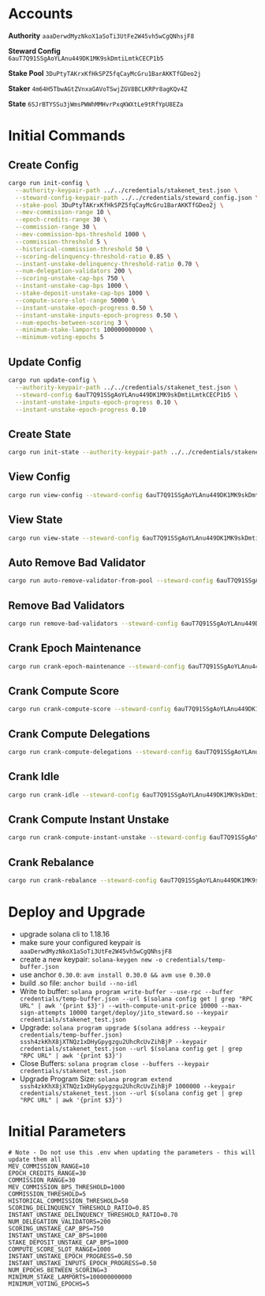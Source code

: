 
# Accounts

**Authority** 
`aaaDerwdMyzNkoX1aSoTi3UtFe2W45vh5wCgQNhsjF8`

**Steward Config**   
`6auT7Q91SSgAoYLAnu449DK1MK9skDmtiLmtkCECP1b5`

**Stake Pool**
`3DuPtyTAKrxKfHkSPZ5fqCayMcGru1BarAKKTfGDeo2j`

**Staker**
`4m64H5TbwAGtZVnxaGAVoTSwjZGV8BCLKRPr8agKQv4Z`

**State**
`6SJrBTYSSu3jWmsPWWhMMHvrPxqKWXtLe9tRfYpU8EZa`

# Initial Commands

## Create Config
```bash
cargo run init-config \
  --authority-keypair-path ../../credentials/stakenet_test.json \
  --steward-config-keypair-path ../../credentials/steward_config.json \
  --stake-pool 3DuPtyTAKrxKfHkSPZ5fqCayMcGru1BarAKKTfGDeo2j \
  --mev-commission-range 10 \
  --epoch-credits-range 30 \
  --commission-range 30 \
  --mev-commission-bps-threshold 1000 \
  --commission-threshold 5 \
  --historical-commission-threshold 50 \
  --scoring-delinquency-threshold-ratio 0.85 \
  --instant-unstake-delinquency-threshold-ratio 0.70 \
  --num-delegation-validators 200 \
  --scoring-unstake-cap-bps 750 \
  --instant-unstake-cap-bps 1000 \
  --stake-deposit-unstake-cap-bps 1000 \
  --compute-score-slot-range 50000 \
  --instant-unstake-epoch-progress 0.50 \
  --instant-unstake-inputs-epoch-progress 0.50 \
  --num-epochs-between-scoring 3 \
  --minimum-stake-lamports 100000000000 \
  --minimum-voting-epochs 5
```

## Update Config
```bash
cargo run update-config \
  --authority-keypair-path ../../credentials/stakenet_test.json \
  --steward-config 6auT7Q91SSgAoYLAnu449DK1MK9skDmtiLmtkCECP1b5 \
  --instant-unstake-inputs-epoch-progress 0.10 \
  --instant-unstake-epoch-progress 0.10
```

## Create State
```bash
cargo run init-state --authority-keypair-path ../../credentials/stakenet_test.json --stake-pool 3DuPtyTAKrxKfHkSPZ5fqCayMcGru1BarAKKTfGDeo2j --steward-config 6auT7Q91SSgAoYLAnu449DK1MK9skDmtiLmtkCECP1b5
```

## View Config
```bash
cargo run view-config --steward-config 6auT7Q91SSgAoYLAnu449DK1MK9skDmtiLmtkCECP1b5
```

## View State
```bash
cargo run view-state --steward-config 6auT7Q91SSgAoYLAnu449DK1MK9skDmtiLmtkCECP1b5
```

## Auto Remove Bad Validator
```bash
cargo run auto-remove-validator-from-pool --steward-config 6auT7Q91SSgAoYLAnu449DK1MK9skDmtiLmtkCECP1b5 --payer-keypair-path ../../credentials/stakenet_test.json --validator-index-to-remove 1397
```

## Remove Bad Validators
```bash
cargo run remove-bad-validators --steward-config 6auT7Q91SSgAoYLAnu449DK1MK9skDmtiLmtkCECP1b5 --payer-keypair-path ../../credentials/stakenet_test.json
```

## Crank Epoch Maintenance
```bash
cargo run crank-epoch-maintenance --steward-config 6auT7Q91SSgAoYLAnu449DK1MK9skDmtiLmtkCECP1b5 --payer-keypair-path ../../credentials/stakenet_test.json
```

## Crank Compute Score
```bash
cargo run crank-compute-score --steward-config 6auT7Q91SSgAoYLAnu449DK1MK9skDmtiLmtkCECP1b5 --payer-keypair-path ../../credentials/stakenet_test.json
```

## Crank Compute Delegations
```bash
cargo run crank-compute-delegations --steward-config 6auT7Q91SSgAoYLAnu449DK1MK9skDmtiLmtkCECP1b5 --payer-keypair-path ../../credentials/stakenet_test.json
```

## Crank Idle
```bash
cargo run crank-idle --steward-config 6auT7Q91SSgAoYLAnu449DK1MK9skDmtiLmtkCECP1b5 --payer-keypair-path ../../credentials/stakenet_test.json
```

## Crank Compute Instant Unstake
```bash
cargo run crank-compute-instant-unstake --steward-config 6auT7Q91SSgAoYLAnu449DK1MK9skDmtiLmtkCECP1b5 --payer-keypair-path ../../credentials/stakenet_test.json
```

## Crank Rebalance
```bash
cargo run crank-rebalance --steward-config 6auT7Q91SSgAoYLAnu449DK1MK9skDmtiLmtkCECP1b5 --payer-keypair-path ../../credentials/stakenet_test.json
```

# Deploy and Upgrade

- upgrade solana cli to 1.18.16
- make sure your configured keypair is `aaaDerwdMyzNkoX1aSoTi3UtFe2W45vh5wCgQNhsjF8`
- create a new keypair: `solana-keygen new -o credentials/temp-buffer.json`
- use anchor `0.30.0`: `avm install 0.30.0 && avm use 0.30.0`
- build .so file: `anchor build --no-idl`
- Write to buffer: `solana program write-buffer --use-rpc --buffer credentials/temp-buffer.json --url $(solana config get | grep "RPC URL" | awk '{print $3}') --with-compute-unit-price 10000 --max-sign-attempts 10000 target/deploy/jito_steward.so --keypair credentials/stakenet_test.json`
- Upgrade: `solana program upgrade $(solana address --keypair credentials/temp-buffer.json) sssh4zkKhX8jXTNQz1xDHyGpygzgu2UhcRcUvZihBjP --keypair credentials/stakenet_test.json --url $(solana config get | grep "RPC URL" | awk '{print $3}')`
- Close Buffers: `solana program close --buffers --keypair credentials/stakenet_test.json`
- Upgrade Program Size: `solana program extend sssh4zkKhX8jXTNQz1xDHyGpygzgu2UhcRcUvZihBjP 1000000 --keypair credentials/stakenet_test.json --url $(solana config get | grep "RPC URL" | awk '{print $3}')`

# Initial Parameters

```env
# Note - Do not use this .env when updating the parameters - this will update them all
MEV_COMMISSION_RANGE=10
EPOCH_CREDITS_RANGE=30
COMMISSION_RANGE=30
MEV_COMMISSION_BPS_THRESHOLD=1000
COMMISSION_THRESHOLD=5
HISTORICAL_COMMISSION_THRESHOLD=50
SCORING_DELINQUENCY_THRESHOLD_RATIO=0.85
INSTANT_UNSTAKE_DELINQUENCY_THRESHOLD_RATIO=0.70
NUM_DELEGATION_VALIDATORS=200
SCORING_UNSTAKE_CAP_BPS=750
INSTANT_UNSTAKE_CAP_BPS=1000
STAKE_DEPOSIT_UNSTAKE_CAP_BPS=1000
COMPUTE_SCORE_SLOT_RANGE=1000
INSTANT_UNSTAKE_EPOCH_PROGRESS=0.50
INSTANT_UNSTAKE_INPUTS_EPOCH_PROGRESS=0.50
NUM_EPOCHS_BETWEEN_SCORING=3
MINIMUM_STAKE_LAMPORTS=100000000000
MINIMUM_VOTING_EPOCHS=5
```
